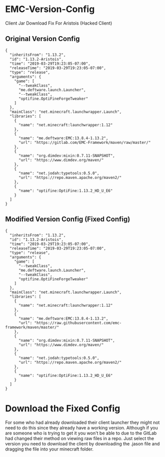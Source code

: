 # EMC-Version-Config
Client Jar Download Fix For Aristois (Hacked Client)
## Original Version Config
```
{
  "inheritsFrom": "1.13.2",
  "id": "1.13.2-Aristois",
  "time": "2019-03-29T19:23:05-07:00",
  "releaseTime": "2019-03-29T19:23:05-07:00",
  "type": "release",
  "arguments": {
    "game": [
      "--tweakClass",
      "me.deftware.launch.Launcher",
      "--tweakClass",
      "optifine.OptiFineForgeTweaker"
    ]
  },
  "mainClass": "net.minecraft.launchwrapper.Launch",
  "libraries": [
    {
      "name": "net.minecraft:launchwrapper:1.12"
    },
    {
      "name": "me.deftware:EMC:13.8.4-1.13.2",
      "url": "https://gitlab.com/EMC-Framework/maven/raw/master/"
    },
    {
      "name": "org.dimdev:mixin:0.7.11-SNAPSHOT",
      "url": "https://www.dimdev.org/maven/"
    },
    {
      "name": "net.jodah:typetools:0.5.0",
      "url": "https://repo.maven.apache.org/maven2/"
    },
    {
      "name": "optifine:OptiFine:1.13.2_HD_U_E6"
    }
  ]
}
```

## Modified Version Config (Fixed Config)
```
{
  "inheritsFrom": "1.13.2",
  "id": "1.13.2-Aristois",
  "time": "2019-03-29T19:23:05-07:00",
  "releaseTime": "2019-03-29T19:23:05-07:00",
  "type": "release",
  "arguments": {
    "game": [
      "--tweakClass",
      "me.deftware.launch.Launcher",
      "--tweakClass",
      "optifine.OptiFineForgeTweaker"
    ]
  },
  "mainClass": "net.minecraft.launchwrapper.Launch",
  "libraries": [
    {
      "name": "net.minecraft:launchwrapper:1.12"
    },
    {
      "name": "me.deftware:EMC:13.8.4-1.13.2",
      "url": "https://raw.githubusercontent.com/emc-framework/maven/master/"
    },
    {
      "name": "org.dimdev:mixin:0.7.11-SNAPSHOT",
      "url": "https://www.dimdev.org/maven/"
    },
    {
      "name": "net.jodah:typetools:0.5.0",
      "url": "https://repo.maven.apache.org/maven2/"
    },
    {
      "name": "optifine:OptiFine:1.13.2_HD_U_E6"
    }
  ]
}
```
# Download the Fixed Config
For some who had already downloaded their client launcher they might not need to do this since they already have a working version. Although if you are someone who is trying to get it you won't be able to due to the GitLab had changed their method on viewing raw files in a repo. Just select the version you need to download the client by downloading the .jason file and dragging the file into your minecraft folder.
